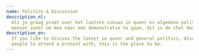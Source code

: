 ```yaml
---
name: Politics & Discussion
description_nl:
  Als je graag praat over het laatste nieuws in queer en algemene politiek, diep op onderwerpen in wil gaan of
  mensen zoekt om mee naar een demonstratie te gaan, dit is de chat daarvoor.
description_en:
  If you like to discuss the latest in queer and general politics, discuss topics for hours or are looking for
  people to attend a protest with, this is the place to be.
---
```


